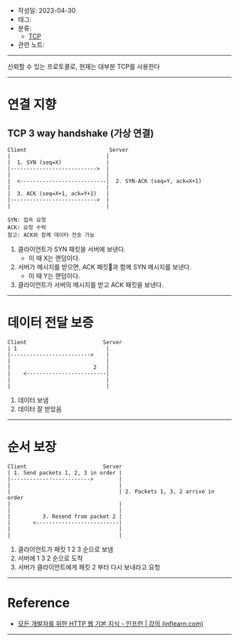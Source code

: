 - 작성일: 2023-04-30
- 태그: 
- 분류:
	- [TCP](TCP.md)
- 관련 노트:
---

신뢰할 수 있는 프로토콜로, 현재는 대부분 TCP를 사용한다

---
# 연결 지향

## TCP 3 way handshake (가상 연결)

```text
Client                          Server
|                              |
|  1. SYN (seq=X)              |
|--------------------------->  |
|                              |
|  <---------------------------|  2. SYN-ACK (seq=Y, ack=X+1)
|                              |
|  3. ACK (seq=X+1, ack=Y+1)   |
|--------------------------->  |
|                              |

SYN: 접속 요청
ACK: 요청 수락
참고: ACK와 함께 데이터 전송 가능
```

1. 클라이언트가 SYN 패킷을 서버에 보낸다.
	-  이 때 X는 랜덤이다.
2. 서버가 메시지를 받으면, ACK 패킷과 함께 SYN 메시지를 보낸다.
	-  이 때 Y는 랜덤이다.
3. 클라이언트가 서버의 메시지를 받고 ACK 패킷을 보낸다.



---
# 데이터 전달 보증


```text
Client                        Server
| 1                            |
|------------------------->    |
|                              |
|                          2   |
|    <-------------------------|
|                              |
|                              |
```

1. 데이터 보냄
2. 데이터 잘 받았음

---

# 순서 보장

```text
Client                        Server
| 1. Send packets 1, 2, 3 in order |
|------------------------->        |
|                                  |
|                                  | 2. Packets 1, 3, 2 arrive in order
|                                  |
|                                  |
|          3. Resend from packet 2 |
|       <--------------------------|
|                                  |
|                                  |
```

1. 클라이언트가 패킷 1 2 3 순으로 보냄
2. 서버에 1 3 2 순으로 도착
3. 서버가 클라이언트에게 패킷 2 부터 다시 보내라고 요청


---
# Reference
- [모든 개발자를 위한 HTTP 웹 기본 지식 - 인프런 | 강의 (inflearn.com)](https://www.inflearn.com/course/http-%EC%9B%B9-%EB%84%A4%ED%8A%B8%EC%9B%8C%ED%81%AC)

---